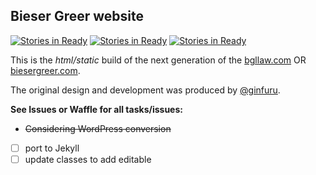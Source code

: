 ## Bieser Greer website
[![Stories in Ready](https://badge.waffle.io/RainyDayMedia/bglaw.svg?label=ready&title=Ready)](http://waffle.io/RainyDayMedia/bglaw)
[![Stories in Ready](https://badge.waffle.io/RainyDayMedia/bglaw.svg?label=In%20Progress&title=In%20Progress)](http://waffle.io/RainyDayMedia/bglaw)
[![Stories in Ready](https://badge.waffle.io/RainyDayMedia/bglaw.svg?label=in-review&title=Review)](http://waffle.io/RainyDayMedia/bglaw)

This is the *html/static* build of the next generation of the [bgllaw.com](http://bgllaw.com) OR [biesergreer.com](http://biesergreer.com).

The original design and development was produced by [@ginfuru](https://github.com/ginfuru).



**See Issues or Waffle for all tasks/issues:**

* ~~Considering WordPress conversion~~
- [ ] port to Jekyll
- [ ] update classes to add editable
